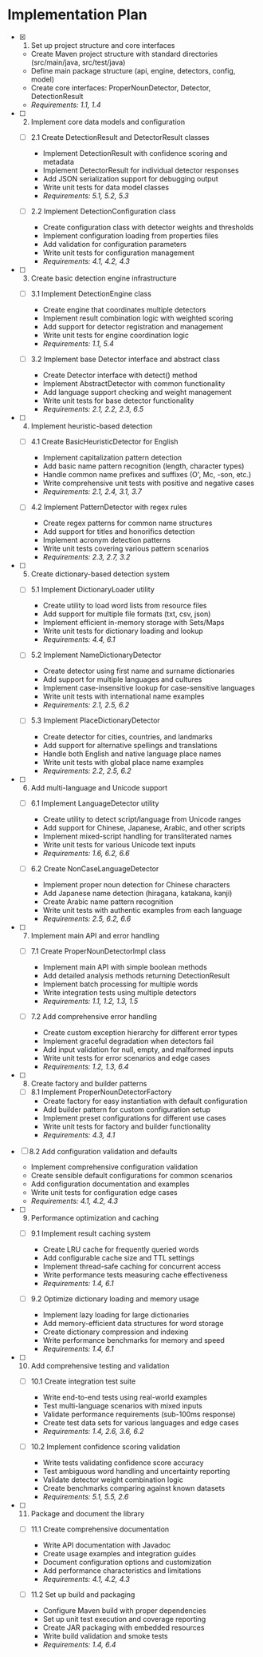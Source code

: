 # Implementation Plan

- [x] 1. Set up project structure and core interfaces
  - Create Maven project structure with standard directories (src/main/java, src/test/java)
  - Define main package structure (api, engine, detectors, config, model)
  - Create core interfaces: ProperNounDetector, Detector, DetectionResult
  - _Requirements: 1.1, 1.4_

- [ ] 2. Implement core data models and configuration
  - [ ] 2.1 Create DetectionResult and DetectorResult classes
    - Implement DetectionResult with confidence scoring and metadata
    - Implement DetectorResult for individual detector responses
    - Add JSON serialization support for debugging output
    - Write unit tests for data model classes
    - _Requirements: 5.1, 5.2, 5.3_

  - [ ] 2.2 Implement DetectionConfiguration class
    - Create configuration class with detector weights and thresholds
    - Implement configuration loading from properties files
    - Add validation for configuration parameters
    - Write unit tests for configuration management
    - _Requirements: 4.1, 4.2, 4.3_

- [ ] 3. Create basic detection engine infrastructure
  - [ ] 3.1 Implement DetectionEngine class
    - Create engine that coordinates multiple detectors
    - Implement result combination logic with weighted scoring
    - Add support for detector registration and management
    - Write unit tests for engine coordination logic
    - _Requirements: 1.1, 5.4_

  - [ ] 3.2 Implement base Detector interface and abstract class
    - Create Detector interface with detect() method
    - Implement AbstractDetector with common functionality
    - Add language support checking and weight management
    - Write unit tests for base detector functionality
    - _Requirements: 2.1, 2.2, 2.3, 6.5_

- [ ] 4. Implement heuristic-based detection
  - [ ] 4.1 Create BasicHeuristicDetector for English
    - Implement capitalization pattern detection
    - Add basic name pattern recognition (length, character types)
    - Handle common name prefixes and suffixes (O', Mc, -son, etc.)
    - Write comprehensive unit tests with positive and negative cases
    - _Requirements: 2.1, 2.4, 3.1, 3.7_

  - [ ] 4.2 Implement PatternDetector with regex rules
    - Create regex patterns for common name structures
    - Add support for titles and honorifics detection
    - Implement acronym detection patterns
    - Write unit tests covering various pattern scenarios
    - _Requirements: 2.3, 2.7, 3.2_

- [ ] 5. Create dictionary-based detection system
  - [ ] 5.1 Implement DictionaryLoader utility
    - Create utility to load word lists from resource files
    - Add support for multiple file formats (txt, csv, json)
    - Implement efficient in-memory storage with Sets/Maps
    - Write unit tests for dictionary loading and lookup
    - _Requirements: 4.4, 6.1_

  - [ ] 5.2 Implement NameDictionaryDetector
    - Create detector using first name and surname dictionaries
    - Add support for multiple languages and cultures
    - Implement case-insensitive lookup for case-sensitive languages
    - Write unit tests with international name examples
    - _Requirements: 2.1, 2.5, 6.2_

  - [ ] 5.3 Implement PlaceDictionaryDetector
    - Create detector for cities, countries, and landmarks
    - Add support for alternative spellings and translations
    - Handle both English and native language place names
    - Write unit tests with global place name examples
    - _Requirements: 2.2, 2.5, 6.2_

- [ ] 6. Add multi-language and Unicode support
  - [ ] 6.1 Implement LanguageDetector utility
    - Create utility to detect script/language from Unicode ranges
    - Add support for Chinese, Japanese, Arabic, and other scripts
    - Implement mixed-script handling for transliterated names
    - Write unit tests for various Unicode text inputs
    - _Requirements: 1.6, 6.2, 6.6_

  - [ ] 6.2 Create NonCaseLanguageDetector
    - Implement proper noun detection for Chinese characters
    - Add Japanese name detection (hiragana, katakana, kanji)
    - Create Arabic name pattern recognition
    - Write unit tests with authentic examples from each language
    - _Requirements: 2.5, 6.2, 6.6_

- [ ] 7. Implement main API and error handling
  - [ ] 7.1 Create ProperNounDetectorImpl class
    - Implement main API with simple boolean methods
    - Add detailed analysis methods returning DetectionResult
    - Implement batch processing for multiple words
    - Write integration tests using multiple detectors
    - _Requirements: 1.1, 1.2, 1.3, 1.5_

  - [ ] 7.2 Add comprehensive error handling
    - Create custom exception hierarchy for different error types
    - Implement graceful degradation when detectors fail
    - Add input validation for null, empty, and malformed inputs
    - Write unit tests for error scenarios and edge cases
    - _Requirements: 1.2, 1.3, 6.4_

- [ ] 8. Create factory and builder patterns
  - [ ] 8.1 Implement ProperNounDetectorFactory
    - Create factory for easy instantiation with default configuration
    - Add builder pattern for custom configuration setup
    - Implement preset configurations for different use cases
    - Write unit tests for factory and builder functionality
    - _Requirements: 4.3, 4.1_

- [ ] 8.2 Add configuration validation and defaults
  - Implement comprehensive configuration validation
  - Create sensible default configurations for common scenarios
  - Add configuration documentation and examples
  - Write unit tests for configuration edge cases
  - _Requirements: 4.1, 4.2, 4.3_

- [ ] 9. Performance optimization and caching
  - [ ] 9.1 Implement result caching system
    - Create LRU cache for frequently queried words
    - Add configurable cache size and TTL settings
    - Implement thread-safe caching for concurrent access
    - Write performance tests measuring cache effectiveness
    - _Requirements: 1.4, 6.1_

  - [ ] 9.2 Optimize dictionary loading and memory usage
    - Implement lazy loading for large dictionaries
    - Add memory-efficient data structures for word storage
    - Create dictionary compression and indexing
    - Write performance benchmarks for memory and speed
    - _Requirements: 1.4, 6.1_

- [ ] 10. Add comprehensive testing and validation
  - [ ] 10.1 Create integration test suite
    - Write end-to-end tests using real-world examples
    - Test multi-language scenarios with mixed inputs
    - Validate performance requirements (sub-100ms response)
    - Create test data sets for various languages and edge cases
    - _Requirements: 1.4, 2.6, 3.6, 6.2_

  - [ ] 10.2 Implement confidence scoring validation
    - Write tests validating confidence score accuracy
    - Test ambiguous word handling and uncertainty reporting
    - Validate detector weight combination logic
    - Create benchmarks comparing against known datasets
    - _Requirements: 5.1, 5.5, 2.6_

- [ ] 11. Package and document the library
  - [ ] 11.1 Create comprehensive documentation
    - Write API documentation with Javadoc
    - Create usage examples and integration guides
    - Document configuration options and customization
    - Add performance characteristics and limitations
    - _Requirements: 4.1, 4.2, 4.3_

  - [ ] 11.2 Set up build and packaging
    - Configure Maven build with proper dependencies
    - Set up unit test execution and coverage reporting
    - Create JAR packaging with embedded resources
    - Write build validation and smoke tests
    - _Requirements: 1.4, 6.4_